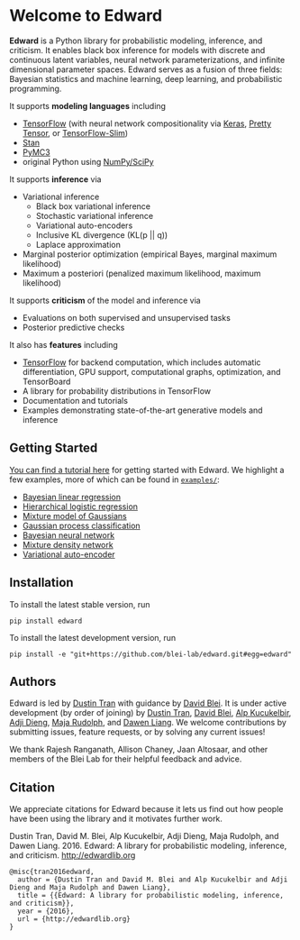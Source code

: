 # Welcome to Edward

__Edward__ is a Python library for probabilistic modeling, inference,
and criticism. It enables black box inference for models with discrete
and continuous latent variables, neural network parameterizations, and
infinite dimensional parameter spaces. Edward serves as a fusion of
three fields: Bayesian statistics and machine learning, deep learning,
and probabilistic programming.

It supports __modeling languages__ including

+ [TensorFlow](https://www.tensorflow.org) (with neural network compositionality via [Keras](http://keras.io), [Pretty Tensor](https://github.com/google/prettytensor), or [TensorFlow-Slim](https://github.com/tensorflow/models/blob/master/inception/inception/slim/README.md))
+ [Stan](http://mc-stan.org)
+ [PyMC3](http://pymc-devs.github.io/pymc3/)
+ original Python using [NumPy/SciPy](http://scipy.org/)

It supports __inference__ via

+ Variational inference
    + Black box variational inference
    + Stochastic variational inference
    + Variational auto-encoders
    + Inclusive KL divergence (KL(p || q))
    + Laplace approximation
+ Marginal posterior optimization (empirical Bayes, marginal maximum likelihood)
+ Maximum a posteriori (penalized maximum likelihood, maximum likelihood)

It supports __criticism__ of the model and inference via

+ Evaluations on both supervised and unsupervised tasks
+ Posterior predictive checks

It also has __features__ including

+ [TensorFlow](https://www.tensorflow.org) for backend computation, which includes automatic differentiation, GPU support, computational graphs, optimization, and TensorBoard
+ A library for probability distributions in TensorFlow
+ Documentation and tutorials
+ Examples demonstrating state-of-the-art generative models and inference

## Getting Started

[You can find a tutorial here](getting-started.md)
for getting started with Edward. We highlight a few examples, more of
which can be found in [`examples/`](https://github.com/blei-lab/edward/tree/master/examples):

+ [Bayesian linear regression](https://github.com/blei-lab/edward/blob/master/examples/bayesian_linear_regression.py)
+ [Hierarchical logistic regression](https://github.com/blei-lab/edward/blob/master/examples/hierarchical_logistic_regression.py)
+ [Mixture model of Gaussians](https://github.com/blei-lab/edward/blob/master/examples/mixture_gaussian.py)
+ [Gaussian process classification](https://github.com/blei-lab/edward/blob/master/examples/gp_classification.py)
+ [Bayesian neural network](https://github.com/blei-lab/edward/blob/master/examples/bayesian_nn.py)
+ [Mixture density network](https://github.com/blei-lab/edward/blob/master/examples/mixture_density_network.py)
+ [Variational auto-encoder](https://github.com/blei-lab/edward/blob/master/examples/convolutional_vae.py)

## Installation

To install the latest stable version, run
```{bash}
pip install edward
```
To install the latest development version, run
```{bash}
pip install -e "git+https://github.com/blei-lab/edward.git#egg=edward"
```

## Authors

Edward is led by [Dustin Tran](http://dustintran.com) with guidance by [David Blei](http://www.cs.columbia.edu/~blei/). It is under active development (by order of joining) by [Dustin Tran](http://dustintran.com), [David Blei](http://www.cs.columbia.edu/~blei/), [Alp Kucukelbir](http://www.proditus.com/), [Adji Dieng](http://stat.columbia.edu/~diengadji/), [Maja Rudolph](http://maja-rita-rudolph.com/), and [Dawen Liang](http://www.ee.columbia.edu/~dliang/). We welcome contributions by submitting issues, feature requests, or by solving any current issues!

We thank Rajesh Ranganath, Allison Chaney, Jaan Altosaar, and other members of the Blei Lab for their helpful feedback and advice.

## Citation

We appreciate citations for Edward because it lets us find out how
people have been using the library and it motivates further work.

Dustin Tran, David M. Blei, Alp Kucukelbir, Adji Dieng, Maja Rudolph, and Dawen Liang. 2016. Edward: A library for probabilistic modeling, inference, and criticism. http://edwardlib.org
```
@misc{tran2016edward,
  author = {Dustin Tran and David M. Blei and Alp Kucukelbir and Adji Dieng and Maja Rudolph and Dawen Liang},
  title = {{Edward: A library for probabilistic modeling, inference, and criticism}},
  year = {2016},
  url = {http://edwardlib.org}
}
```
